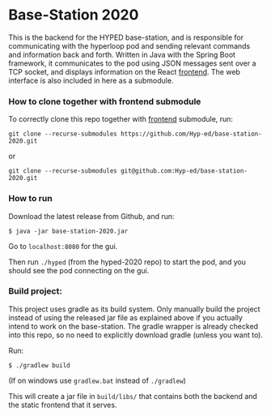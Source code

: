 # Base-Station 2020

This is the backend for the HYPED base-station, and is responsible for communicating with the hyperloop pod and sending relevant commands and information back and forth. Written in Java with the Spring Boot framework, it communicates to the pod using JSON messages sent over a TCP socket, and displays information on the React [frontend](https://github.com/Hyp-ed/mission-control-2020-frontend). The web interface is also included in here as a submodule.

### How to clone together with frontend submodule

To correctly clone this repo together with [frontend](https://github.com/Hyp-ed/mission-control-2020-frontend) submodule, run:
```
git clone --recurse-submodules https://github.com/Hyp-ed/base-station-2020.git
```
or
```
git clone --recurse-submodules git@github.com:Hyp-ed/base-station-2020.git
```

### How to run
Download the latest release from Github, and run:
```
$ java -jar base-station-2020.jar
```

Go to `localhost:8080` for the gui.

Then run `./hyped` (from the hyped-2020 repo) to start the pod, and you should see the pod connecting on the gui.

### Build project:
This project uses gradle as its build system. Only manually build the project instead of using the released jar file as explained above if you actually intend to work on the base-station. The gradle wrapper is already checked into this repo, so no need to explicitly download gradle (unless you want to).

Run:
```
$ ./gradlew build
```

(If on windows use `gradlew.bat` instead of `./gradlew`)

This will create a jar file in `build/libs/` that contains both the backend and the static frontend that it serves.
